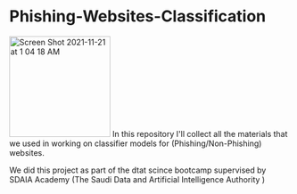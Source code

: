 # Phishing-Websites-Classification

<img width="181" alt="Screen Shot 2021-11-21 at 1 04 18 AM" src="https://user-images.githubusercontent.com/93079431/146672849-7f1665c8-1a73-4d05-a467-e8c4c71d9124.png">
In this repository I'll collect all the materials that we used in working on classifier models for (Phishing/Non-Phishing) websites.

We did this project as part of the dtat scince bootcamp supervised by SDAIA Academy (The Saudi Data and Artificial Intelligence Authority )
